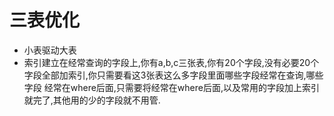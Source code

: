 # 三表优化

- 小表驱动大表
- 索引建立在经常查询的字段上,你有a,b,c三张表,你有20个字段,没有必要20个字段全部加索引,你只需要看这3张表这么多字段里面哪些字段经常在查询,哪些字段 经常在where后面,只需要将经常在where后面,以及常用的字段加上索引就完了,其他用的少的字段就不用管.